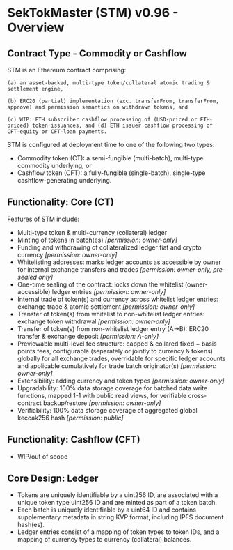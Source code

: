 # SekTokMaster (STM) v0.96 - Overview

## Contract Type - Commodity or Cashflow
STM is an Ethereum contract comprising:

    (a) an asset-backed, multi-type token/collateral atomic trading & settlement engine,
    
    (b) ERC20 (partial) implementation (exc. transferFrom, transferFrom, approve) and permission semantics on withdrawn tokens, and
    
    (c) WIP: ETH subscriber cashflow processing of (USD-priced or ETH-priced) token issuances, and (d) ETH issuer cashflow processing of CFT-equity or CFT-loan payments. 

STM is configured at deployment time to one of the following two types:
* Commodity token (CT): a semi-fungible (multi-batch), multi-type commodity underlying; or
* Cashflow token (CFT): a fully-fungible (single-batch), single-type cashflow-generating underlying.

## Functionality: Core (CT)
Features of STM include:
* Multi-type token & multi-currency (collateral) ledger
* Minting of tokens in batch(es) *[permission: owner-only]*
* Funding and withdrawing of collateralized ledger fiat and crypto currency *[permission: owner-only]*
* Whitelisting addresses: marks ledger accounts as accessible by owner for internal exchange transfers and trades *[permission: owner-only, pre-sealed only]*
* One-time sealing of the contract: locks down the whitelist (owner-accessible) ledger entries *[permission: owner-only]*
* Internal trade of token(s) and currency across whitelist ledger entries: exchange trade & atomic settlement *[permission: owner-only]*
* Transfer of token(s) from whitelist to non-whitelist ledger entries: exchange token withdrawal *[permission: owner-only]*
* Transfer of token(s) from non-whitelist ledger entry (A->B): ERC20 transfer & exchange deposit *[permission: A-only]*
* Previewable multi-level fee structure: capped & collared fixed + basis points fees, configurable (separately or jointly to currency & tokens) globally for all exchange trades, overridable for specific ledger accounts and applicable cumulatively for trade batch originator(s) *[permission: owner-only]*
* Extensibility: adding currency and token types *[permission: owner-only]*
* Upgradability: 100% data storage coverage for batched data write functions, mapped 1-1 with public read views, for verifiable cross-contract backup/restore *[permission: owner-only]*
* Verifiability: 100% data storage coverage of aggregated global keccak256 hash *[permission: public]*

## Functionality: Cashflow (CFT)
* WIP/out of scope

## Core Design: Ledger
* Tokens are uniquely identifiable by a uint256 ID, are associated with a unique token type uint256 ID and are minted as part of a token batch.
* Each batch is uniquely identifiable by a uint64 ID and contains supplementary metadata in string KVP format, including IPFS document hash(es).
* Ledger entries consist of a mapping of token types to token IDs, and a mapping of currency types to currency (collateral) balances.


